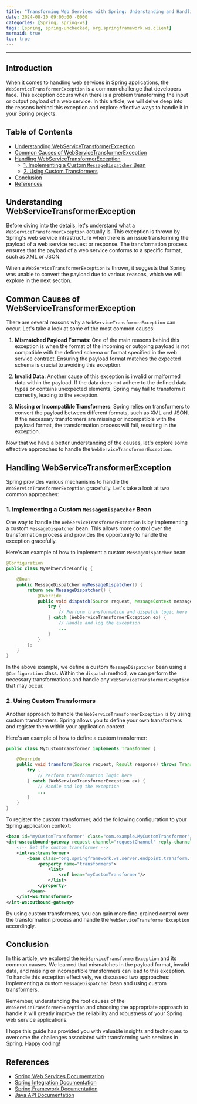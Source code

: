 ```yaml
---
title: "Transforming Web Services with Spring: Understanding and Handling WebServiceTransformerException"
date: 2024-08-10 09:00:00 -0000
categories: [Spring, spring-ws]
tags: [spring, spring-unchecked, org.springframework.ws.client]
mermaid: true
toc: true
---
```



---
## Introduction
When it comes to handling web services in Spring applications, the `WebServiceTransformerException` is a common challenge that developers face. This exception occurs when there is a problem transforming the input or output payload of a web service. In this article, we will delve deep into the reasons behind this exception and explore effective ways to handle it in your Spring projects.

## Table of Contents
- [Understanding WebServiceTransformerException](#understanding-webservicetransformerexception)
- [Common Causes of WebServiceTransformerException](#common-causes-of-webservicetransformerexception)
- [Handling WebServiceTransformerException](#handling-webservicetransformerexception)
  - [1. Implementing a Custom `MessageDispatcher` Bean](#1-implementing-a-custom-messagedispatcher-bean)
  - [2. Using Custom Transformers](#2-using-custom-transformers)
- [Conclusion](#conclusion)
- [References](#references)

## Understanding WebServiceTransformerException
Before diving into the details, let's understand what a `WebServiceTransformerException` actually is. This exception is thrown by Spring's web service infrastructure when there is an issue transforming the payload of a web service request or response. The transformation process ensures that the payload of a web service conforms to a specific format, such as XML or JSON.

When a `WebServiceTransformerException` is thrown, it suggests that Spring was unable to convert the payload due to various reasons, which we will explore in the next section.

## Common Causes of WebServiceTransformerException
There are several reasons why a `WebServiceTransformerException` can occur. Let's take a look at some of the most common causes:

1. **Mismatched Payload Formats**: One of the main reasons behind this exception is when the format of the incoming or outgoing payload is not compatible with the defined schema or format specified in the web service contract. Ensuring the payload format matches the expected schema is crucial to avoiding this exception.

2. **Invalid Data**: Another cause of this exception is invalid or malformed data within the payload. If the data does not adhere to the defined data types or contains unexpected elements, Spring may fail to transform it correctly, leading to the exception.

3. **Missing or Incompatible Transformers**: Spring relies on transformers to convert the payload between different formats, such as XML and JSON. If the necessary transformers are missing or incompatible with the payload format, the transformation process will fail, resulting in the exception.

Now that we have a better understanding of the causes, let's explore some effective approaches to handle the `WebServiceTransformerException`.

## Handling WebServiceTransformerException
Spring provides various mechanisms to handle the `WebServiceTransformerException` gracefully. Let's take a look at two common approaches:

### 1. Implementing a Custom `MessageDispatcher` Bean
One way to handle the `WebServiceTransformerException` is by implementing a custom `MessageDispatcher` bean. This allows more control over the transformation process and provides the opportunity to handle the exception gracefully.

Here's an example of how to implement a custom `MessageDispatcher` bean:

```java
@Configuration
public class MyWebServiceConfig {

    @Bean
    public MessageDispatcher myMessageDispatcher() {
        return new MessageDispatcher() {
            @Override
            public void dispatch(Source request, MessageContext messageContext) throws Exception {
                try {
                    // Perform transformation and dispatch logic here
                } catch (WebServiceTransformerException ex) {
                    // Handle and log the exception
                    ...
                }
            }
        };
    }
}
```

In the above example, we define a custom `MessageDispatcher` bean using a `@Configuration` class. Within the `dispatch` method, we can perform the necessary transformations and handle any `WebServiceTransformerException` that may occur.

### 2. Using Custom Transformers
Another approach to handle the `WebServiceTransformerException` is by using custom transformers. Spring allows you to define your own transformers and register them within your application context.

Here's an example of how to define a custom transformer:

```java
public class MyCustomTransformer implements Transformer {

    @Override
    public void transform(Source request, Result response) throws TransformerException {
        try {
            // Perform transformation logic here
        } catch (WebServiceTransformerException ex) {
            // Handle and log the exception
            ...
        }
    }
}
```

To register the custom transformer, add the following configuration to your Spring application context:

```xml
<bean id="myCustomTransformer" class="com.example.MyCustomTransformer"/>
<int-ws:outbound-gateway request-channel="requestChannel" reply-channel="replyChannel">
    <!-- Set the custom transformer -->
    <int-ws:transformer>
        <bean class="org.springframework.ws.server.endpoint.transform.TransformerEndpointMapping">
            <property name="transformers">
                <list>
                    <ref bean="myCustomTransformer"/>
                </list>
            </property>
        </bean>
    </int-ws:transformer>
</int-ws:outbound-gateway>
```

By using custom transformers, you can gain more fine-grained control over the transformation process and handle the `WebServiceTransformerException` accordingly.

## Conclusion
In this article, we explored the `WebServiceTransformerException` and its common causes. We learned that mismatches in the payload format, invalid data, and missing or incompatible transformers can lead to this exception. To handle this exception effectively, we discussed two approaches: implementing a custom `MessageDispatcher` bean and using custom transformers.

Remember, understanding the root causes of the `WebServiceTransformerException` and choosing the appropriate approach to handle it will greatly improve the reliability and robustness of your Spring web service applications.

I hope this guide has provided you with valuable insights and techniques to overcome the challenges associated with transforming web services in Spring. Happy coding!

## References
- [Spring Web Services Documentation](https://docs.spring.io/spring-ws/docs/current/reference/html/)
- [Spring Integration Documentation](https://docs.spring.io/spring-integration/docs/current/reference/html/)
- [Spring Framework Documentation](https://docs.spring.io/spring-framework/docs/current/reference/html/)
- [Java API Documentation](https://docs.oracle.com/en/java/javase/14/docs/api/index.html)
